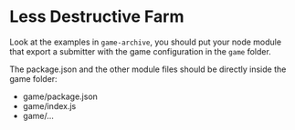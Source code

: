 # Less Destructive Farm

Look at the examples in `game-archive`, you should put your node module that export a submitter with the game configuration in the `game` folder.

The package.json and the other module files should be directly inside the game folder:
- game/package.json
- game/index.js
- game/...